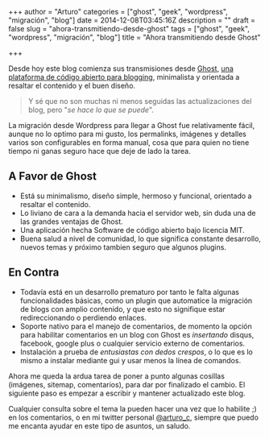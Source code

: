 +++
author = "Arturo"
categories = ["ghost", "geek", "wordpress", "migración", "blog"]
date = 2014-12-08T03:45:16Z
description = ""
draft = false
slug = "ahora-transmitiendo-desde-ghost"
tags = ["ghost", "geek", "wordpress", "migración", "blog"]
title = "Ahora transmitiendo desde Ghost"

+++

Desde hoy este blog comienza sus transmisiones desde [Ghost](http://ghost.org), [una plataforma de código abierto para blogging](https://ghost.org/about/), minimalista y orientada a resaltar el contenido y el buen diseño.

>Y sé que no son muchas ni menos seguidas las actualizaciones del blog, pero "*se hace lo que se puede*".

La migración desde Wordpress para llegar a Ghost fue relativamente fácil, aunque no lo optimo para mi gusto, los permalinks, imágenes y detalles varios son configurables en forma manual, cosa que para quien no tiene tiempo ni ganas seguro hace que deje de lado la tarea.

## A Favor de Ghost
* Está su minimalismo, diseño simple, hermoso y funcional, orientado a resaltar el contenido.
* Lo liviano de cara a la demanda hacia el servidor web, sin duda una de las grandes ventajas de Ghost.
* Una aplicación hecha Software de código abierto bajo licencia MIT.
* Buena salud a nivel de comunidad, lo que significa constante desarrollo, nuevos temas y próximo tambien seguro que algunos plugins.

## En Contra
* Todavía está en un desarrollo prematuro por tanto le falta algunas funcionalidades básicas, como un plugin que automatice la migración de blogs con amplio contenido, y que esto no signifique estar redireccionando o perdiendo enlaces.
* Soporte nativo para el manejo de comentarios, de momento la opción para habilitar comentarios en un blog con Ghost es *insertando* disqus, facebook, google plus o cualquier servicio externo de comentarios.
* Instalación a prueba de *entusiastas con dedos crespos*, o lo que es lo mismo a instalar mediante gui y usar menos la línea de comandos.

Ahora me queda la ardua tarea de poner a punto algunas cosillas (imágenes, sitemap, comentarios), para dar por finalizado el cambio. El siguiente paso es empezar a escribir y mantener actualizado este blog.

Cualquier consulta sobre el tema la pueden hacer una vez que lo habilite ;) en los comentarios, o en mi twitter personal [@arturo_c](https://twitter.com/arturo_c), siempre que puedo me encanta ayudar en este tipo de asuntos, un saludo.
